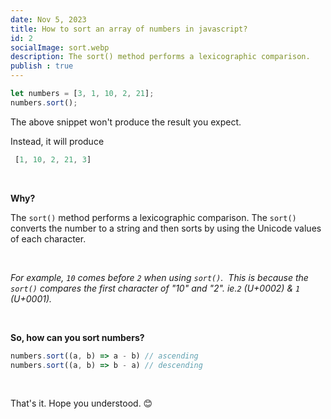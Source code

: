 ```yaml
---
date: Nov 5, 2023
title: How to sort an array of numbers in javascript?
id: 2
socialImage: sort.webp
description: The sort() method performs a lexicographic comparison.
publish : true
---
```

~~~javascript
let numbers = [3, 1, 10, 2, 21];
numbers.sort(); 
~~~
The above snippet won't produce the result you expect.&nbsp;

Instead, it will produce
~~~javascript
 [1, 10, 2, 21, 3]
~~~
&nbsp;

**Why?**

The `sort()` method performs a lexicographic comparison. The `sort()` converts the number to a string and then sorts by using the Unicode values of each character.

&nbsp;

*For example, `10` comes before `2` when using `sort()`.&nbsp;*
*This is because the `sort()` compares the first character of "10" and "2". ie.`2` (U+0002) & `1` (U+0001).*

&nbsp;

**So, how can you sort numbers?**

~~~javascript
numbers.sort((a, b) => a - b) // ascending
numbers.sort((a, b) => b - a) // descending
~~~ 
&nbsp;

That's it.
Hope you understood. 😊